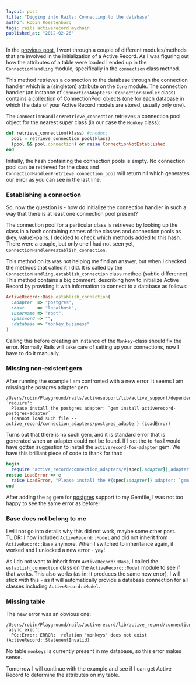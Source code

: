 ```yaml
--- 
layout: post 
title: "Digging into Rails: Connecting to the database"
author: Robin Roestenburg 
tags: rails activerecord mychain 
published_at: "2012-02-26" 
---
```


In the [previous
post](/2012/02/25/digging-into-rails-closer-look-at-activerecord-initialize),
I went through a couple of different modules/methods that are involved in the
initialization of a Active Record. As I was figuring out how the attributes of a
table were loaded I ended up in the `ConnectionHandling` module, specifically in
the `connection` class method. 

This method retrieves a connection to the database through the connection
handler which is a (singleton) attribute on the `Core` module. The
connection handler (an instance of `ConnectionAdapters::ConnectionHandler`
class) contains a collection of ConnectionPool objects (one for each database in
which the data of your Active Record models are stored, usually only one).

The `ConnectionHandler#retrieve_connection` retrieves a connection pool object
for the nearest super class (in our case the `Monkey` class):

~~~ ruby
def retrieve_connection(klass) #:nodoc:
  pool = retrieve_connection_pool(klass)
  (pool && pool.connection) or raise ConnectionNotEstablished
end
~~~

Initially, the hash containing the connection pools is empty. No connection
pool can be retrieved for the class and
`ConnectionHandler#retrieve_connection_pool`
will return nil which generates our error as you can see in the last line.

### Establishing a connection
So, now the question is - how do initialize the connection handler in such a way
that there is at least one connection pool present? 

The connection pool for a particular class is retrieved by looking up the class
in a hash containing names of the classes and connection pools as (key,
value)-pairs. I decided to check which methods added to this hash. There were a
couple, but only one I had not seen yet,
`ConnectionHandler#establish_connection`. 

This method on its was not helping me find an answer, but when I checked the
methods that called it I did. It is called by the
`ConnectionHandling.establish_connection` class method (subtle difference). This 
method contains a big comment, describing how to initialize Active Record by
providing it with information to connect to a database as follows:

~~~ ruby
ActiveRecord::Base.establish_connection(
  :adapter  => "postgres",
  :host     => "localhost",
  :username => "root",
  :password => "",
  :database => "monkey_business"
)
~~~

Calling this before creating an instance of the `Monkey`-class should fix the
error. Normally Rails will take care of setting up your connections, now I have
to do it manually. 

### Missing non-existent gem
After running the example I am confronted with a new error. It seems I am
missing the postgres adapter gem: 

~~~ text
/Users/robin/Playground/rails/activesupport/lib/active_support/dependencies.rb:251:in `require': 
  Please install the postgres adapter: `gem install activerecord-postgres-adapter` 
  (cannot load such file -- active_record/connection_adapters/postgres_adapter) (LoadError)
~~~

Turns out that there is no such gem, and it is standard error that is generated
when an adapter could not be found. If I set the to `foo` I would have gotten
suggestion to install the `activerecord-foo-adapter` gem. We have this brilliant
piece of code to thank for that:

~~~ ruby
begin
  require "active_record/connection_adapters/#{spec[:adapter]}_adapter"
rescue LoadError => e
  raise LoadError, "Please install the #{spec[:adapter]} adapter: `gem install activerecord-#{spec[:adapter]}-adapter` (#{e.message})", e.backtrace
end
~~~ 

After adding the `pg` gem for
[postgres](/2011/09/21/migrating-rails-application-to-postgres-migration)
support to my Gemfile, I was not too happy to see the same error as before!

### Base does not belong to me
I will not go into details why this did not work, maybe some other post. 
TL;DR: I now included `ActiveRecord::Model` and did not inherit from
`ActiveRecord::Base` anymore. When I switched to inheritance again, it worked 
and I unlocked a new error - yay! 

As I do not want to inherit from `ActiveRecord::Base`, I called the
`establish_connection` class on the `ActiveRecord::Model` module to see if that
works. This also works (as in: it produces the same new error), I will stick 
with this - as it will automatically provide a database connection for all
classes including `ActiveRecord::Model`.  

### Missing table
The new error was an obvious one:

~~~ text
/Users/robin/Playground/rails/activerecord/lib/active_record/connection_adapters/postgresql_adapter.rb:1242:in `async_exec': 
  PG::Error: ERROR:  relation "monkeys" does not exist (ActiveRecord::StatementInvalid)
~~~

No table `monkeys` is currently present in my database, so this error makes
sense. 

Tomorrow I will continue with the example and see if I can get Active Record to
determine the attributes on my table. 

